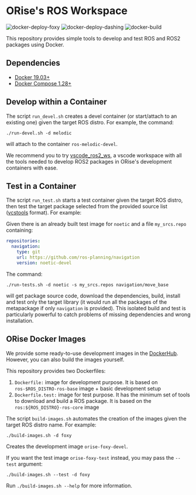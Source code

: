 # ORise's ROS Workspace

![docker-deploy-foxy](https://github.com/open-br/ros_ws/workflows/docker-deploy-foxy/badge.svg?branch=master)
![docker-deploy-dashing](https://github.com/open-br/ros_ws/workflows/docker-deploy-dashing/badge.svg?branch=master)
![docker-build](https://github.com/open-br/ros_ws/workflows/docker-build/badge.svg?branch=master)

This repository provides simple tools to develop and test ROS and ROS2 packages using Docker.

## Dependencies

* [Docker 19.03+](https://docs.docker.com/engine/install/)
* [Docker Compose 1.28+](https://docs.docker.com/compose/install/)

## Develop within a Container

The script `run_devel.sh` creates a devel container (or start/attach to an existing one) given the target ROS distro. For example, the command:
```console
./run-devel.sh -d melodic
```
will attach to the container `ros-melodic-devel`.

We recommend you to try [vscode_ros2_ws](https://github.com/orise-robotics/vscode_ros2_ws), a vscode workspace with all the tools needed to develop ROS2 packages in ORise's development containers with ease.

## Test in a Container

The script `run_test.sh` starts a test container given the target ROS distro, then test the target package selected from the provided source list ([vcstools](https://github.com/dirk-thomas/vcstool) format). For example:

Given there is an already built test image for `noetic` and a file `my_srcs.repo` containing:
```yaml
repositories:
  navigation:
    type: git
    url: https://github.com/ros-planning/navigation
    version: noetic-devel
```
The command:
```console
./run-tests.sh -d noetic -s my_srcs.repos navigation/move_base
```
will get package source code, download the dependencies, build, install and test only the target library (it would run all the packages of the metapackage if only `navigation` is provided). This isolated build and test is particularly powerful to catch problems of missing dependencies and wrong installation.

## ORise Docker Images

We provide some ready-to-use development images in the [DockerHub](https://hub.docker.com/u/oriserobotics). However, you can also build the images yourself.

This repository provides two Dockerfiles:
1. `Dockerfile:` image for development purpose. It is based on `ros-$ROS_DISTRO-ros-base` image + basic development setup
2. `Dockerfile.test:` image for test purpose. It has the minimum set of tools to download and build a ROS package. It is based on the `ros:${ROS_DISTRO}-ros-core` image

The script `build-images.sh` automates the creation of the images given the target ROS distro name. For example:
```console
./build-images.sh -d foxy
```
Creates the development image `orise-foxy-devel`.

If you want the test image `orise-foxy-test` instead, you may pass the `--test` argument:
```console
./build-images.sh --test -d foxy
```

Run `./build-images.sh --help` for more information.
